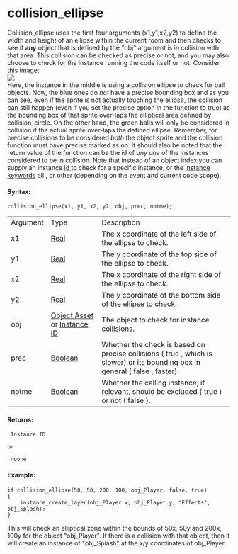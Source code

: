 # collision_ellipse

Collision_ellipse uses the first four arguments (x1,y1,x2,y2) to define
the width and height of an ellipse within the current room and then
checks to see if **any** object that is defined by the "obj" argument is
in collision with that area. This collision can be checked as precise or
not, and you may also choose to check for the instance running the code
itself or not. Consider this image:  
![](https://gms.magecorn.com/Manual/assets/Images/Scripting_Reference/GML/Reference/Movement_Collisions/collision_ellipse_illustration.png)  
Here, the instance in the middle is using a collision ellipse to check
for ball objects. Now, the blue ones do *not* have a precise bounding
box and as you can see, even if the sprite is not actually touching the
ellipse, the collision can still happen (even if you set the precise
option in the function to true) as the bounding box of that sprite
over-laps the elliptical area defined by collision_circle. On the other
hand, the green balls will only be considered in collision if the actual
sprite over-laps the defined ellipse. Remember, for precise collisions
to be considered *both* the object sprite and the collision function
must have precise marked as on. It should also be noted that the return
value of the function can be the id of *any one* of the instances
considered to be in collision. Note that instead of an object index you
can supply an instance [ id
](../../Asset_Management/Instances/Instance_Variables/id) to check
for a specific instance, or the [instance
keywords](../../../GML_Overview/Instance_Keywords) all , or other
(depending on the event and current code scope).

#### Syntax:

``` gml
collision_ellipse(x1, y1, x2, y2, obj, prec, notme);
```

|          |                                                                                                                                                                                         |                                                                                                                                  |
|----------|-----------------------------------------------------------------------------------------------------------------------------------------------------------------------------------------|----------------------------------------------------------------------------------------------------------------------------------|
| Argument | Type                                                                                                                                                                                    | Description                                                                                                                      |
| x1       |  [Real](../../../../../GameMaker_Language/GML_Overview/Data_Types)                                                                                                                  | The x coordinate of the left side of the ellipse to check.                                                                       |
| y1       |  [Real](../../../../../GameMaker_Language/GML_Overview/Data_Types)                                                                                                                  | The y coordinate of the top side of the ellipse to check.                                                                        |
| x2       |  [Real](../../../../../GameMaker_Language/GML_Overview/Data_Types)                                                                                                                  | The x coordinate of the right side of the ellipse to check.                                                                      |
| y2       |  [Real](../../../../../GameMaker_Language/GML_Overview/Data_Types)                                                                                                                  | The y coordinate of the bottom side of the ellipse to check.                                                                     |
| obj      |  [Object Asset](../../../../../The_Asset_Editors/Objects) or [Instance ID](../../../../../GameMaker_Language/GML_Reference/Asset_Management/Instances/Instance_Variables/id)    | The object to check for instance collisions.                                                                                     |
| prec     |  [Boolean](../../../../../GameMaker_Language/GML_Overview/Data_Types)                                                                                                               | Whether the check is based on precise collisions ( true , which is slower) or its bounding box in general ( false , faster).     |
| notme    |  [Boolean](../../../../../GameMaker_Language/GML_Overview/Data_Types)                                                                                                               | Whether the calling instance, if relevant, should be excluded ( true ) or not ( false ).                                         |

#### Returns:

``` gml
 Instance ID

or

 noone
```

#### Example:

``` gml
if collision_ellipse(50, 50, 200, 100, obj_Player, false, true)
{
    instance_create_layer(obj_Player.x, obj_Player.y, "Effects", obj_Splash);
}
```

This will check an elliptical zone within the bounds of 50x, 50y and
200x, 100y for the object "obj_Player". If there is a collision with
that object, then it will create an instance of "obj_Splash" at the x/y
coordinates of obj_Player.
